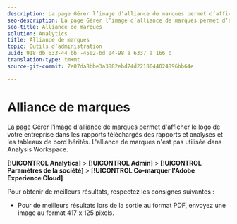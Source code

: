 ```yaml
---
description: La page Gérer l’image d’alliance de marques permet d’afficher le logo de votre société dans les rapports téléchargés.
seo-description: La page Gérer l’image d’alliance de marques permet d’afficher le logo de votre société dans les rapports téléchargés.
seo-title: Alliance de marques
solution: Analytics
title: Alliance de marques
topic: Outils d’administration
uuid: 918 db 633-44 bb -4502-bd 04-98 a 6337 a 166 c
translation-type: tm+mt
source-git-commit: 7e07da8bbe3a3882ebd74d2218044024896bb64e

---
```



# Alliance de marques

La page Gérer l'image d'alliance de marques permet d'afficher le logo de votre entreprise dans les rapports téléchargés des rapports et analyses et les tableaux de bord hérités. L'alliance de marques n'est pas utilisée dans Analysis Workspace.

**[!UICONTROL Analytics]** &gt; **[!UICONTROL Admin]** &gt; **[!UICONTROL Paramètres de la société]** &gt; **[!UICONTROL Co-marquer l'Adobe Experience Cloud]**

Pour obtenir de meilleurs résultats, respectez les consignes suivantes :

* Pour de meilleurs résultats lors de la sortie au format PDF, envoyez une image au format 417 x 125 pixels.

